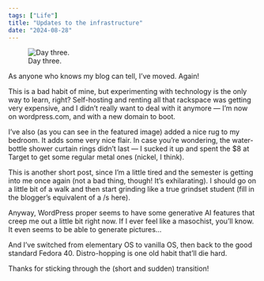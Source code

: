 ```yaml
---
tags: ["Life"]
title: "Updates to the infrastructure"
date: "2024-08-28"
---
```


<figure><img src="/posts/updates_to_the_infrastructure/day_three.jpg" alt="Day three.">
  <figcaption>Day three.</figcaption></figure>

As anyone who knows my blog can tell, I’ve moved. Again!

<!--more-->

This is a bad habit of mine, but experimenting with technology is the only way to learn, right? Self-hosting and renting all that rackspace was getting very expensive, and I didn’t really want to deal with it anymore — I’m now on wordpress.com, and with a new domain to boot.

I’ve also (as you can see in the featured image) added a nice rug to my bedroom. It adds some very nice flair. In case you’re wondering, the water-bottle shower curtain rings didn’t last — I sucked it up and spent the $8 at Target to get some regular metal ones (nickel, I think).

This is another short post, since I’m a little tired and the semester is getting into me once again (not a bad thing, though! It’s exhilarating). I should go on a little bit of a walk and then start grinding like a true grindset student (fill in the blogger’s equivalent of a /s here).

Anyway, WordPress proper seems to have some generative AI features that creep me out a little bit right now. If I ever feel like a masochist, you’ll know. It even seems to be able to generate pictures…

And I’ve switched from elementary OS to vanilla OS, then back to the good standard Fedora 40. Distro-hopping is one old habit that’ll die hard.

Thanks for sticking through the (short and sudden) transition!
